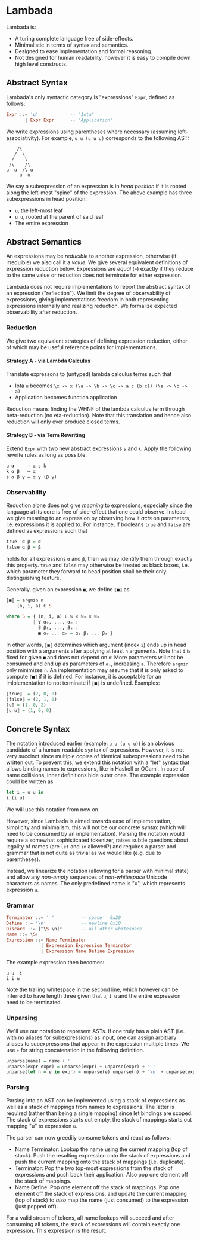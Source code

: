# Lambada

Lambada is:
- A turing complete language free of side-effects.
- Minimalistic in terms of syntax and semantics.
- Designed to ease implementation and formal reasoning.
- Not designed for human readability, however it is easy to compile down high level constructs.


## Abstract Syntax

Lambada's only syntactic category is "expressions" `Expr`, defined as follows:

``` Haskell
Expr ::= 'u'            -- "Iota"
       | Expr Expr      -- "Application"
```

We write expressions using parentheses where necessary (assuming left-associativity).
For example, `u u (u u u)` corresponds to the following AST:
```
    /\
   /  \
  /    \
 /\    /\
u  u  /\ u
     u  u
```

We say a subexpression of an expression is in *head position* if it is rooted along the left-most "spine" of the expression.
The above example has three subexpressions in head position:
- `u`, the left-most leaf
- `u u`, rooted at the parent of said leaf
- The entire expression

## Abstract Semantics

An expressions may be *reducible* to another expression, otherwise (if irreduible) we also call it a *value*.
We give several equivalent definitions of expression reduction below.
Expressions are *equal* (`=`) exactly if they reduce to the same value or reduction does not terminate for either expression.

Lambada does not require implementations to report the abstract syntax of an expression ("reflection").
We limit the degree of observability of expressions, giving implementations freedom in both representing expressions internally and realizing reduction.
We formalize expected observability after reduction.

### Reduction

We give two equivalent strategies of defining expression reduction, either of which may be useful reference points for implementations.

#### Strategy A - via Lambda Calculus

Translate expressons to (untyped) lambda calculus terms such that
- Iota `u` becomes `\x -> x (\a -> \b -> \c -> a c (b c)) (\a -> \b -> a)`
- Application becomes function application

Reduction means finding the WHNF of the lambda calculus term through beta-reduction (no eta-reduction).
Note that this translation and hence also reduction will only ever produce closed terms.

#### Strategy B - via Term Rewriting

Extend `Expr` with two new abstract expressions `s` and `k`.
Apply the following rewrite rules as long as possible.

``` Haskell
u α     ⟶ α s k
k α β   ⟶ α
s α β γ ⟶ α γ (β γ)
```

### Observability

Reduction alone does not give *meaning* to expressions, especially since the language at its core is free of side-effect that one could observe.
Instead we give meaning to an expression by observing how it *acts* on parameters, i.e. expressions it is applied to.
For instance, if booleans `true` and `false` are defined as expressions such that
``` Haskell
true  α β = α
false α β = β
```
holds for all expressions `α` and `β`, then we may identify them through exactly this property.
`true` and `false` may otherwise be treated as black boxes, i.e. which parameter they forward to head position shall be their only distinguishing feature.

Generally, given an expression `■`, we define `⟦■⟧` as
``` Haskell
⟦■⟧ = argmin n
    (n, i, a) ∈ S

where S = { (n, i, a) ∈ ℕ × ℕ₀ × ℕ₀
          | ∀ α₀, ..., αₙ :
            ∃ β₁, ..., βₐ :
            ■ α₀ ... αₙ = αᵢ β₁ ... βₐ }
```
In other words, `⟦■⟧` determines which argument (index `i`) ends up in head position with `a` arguments after applying at least `n` arguments.
Note that `i` is fixed for given `■` and does not depend on `n`:
More parameters will not be consumed and end up as parameters of `αᵢ`, increasing `a`.
Therefore `argmin` only minimizes `n`.
An implementation may assume that it is only asked to compute `⟦■⟧` if it is defined.
For instance, it is acceptable for an imlplementation to not terminate if `⟦■⟧` is undefined.
Examples:
``` Haskell
⟦true⟧  = (2, 0, 0)
⟦false⟧ = (2, 1, 0)
⟦u⟧ = (1, 0, 2)
⟦u u⟧ = (1, 0, 0)
```

## Concrete Syntax

The notation introduced earlier (example: `u u (u u u)`) is an obvious candidate of a human-readable syntax of expressions.
However, it is not very succinct since multiple copies of identical subexpressions need to be written out.
To prevent this, we extend this notation with a "let" syntax that allows binding names to expressions, like in Haskell or OCaml.
In case of name collisions, inner definitions hide outer ones.
The example expression could be written as
``` Haskell
let i = u u in
i (i u)
```

We will use this notation from now on.


However, since Lambada is aimed towards ease of implementation, simplicity and minimalism, this will not be our concrete syntax (which will need to be consumed by an implementation).
Parsing the notation would require a somewhat sophisticated tokenizer, raises subtle questions about legality of names (are `let` and `in` allowed?) and requires a parser and grammar that is not quite as trivial as we would like (e.g. due to parentheses).

Instead, we linearize the notation (allowing for a parser with minimal state) and allow any *non-empty* sequences of *non-whitespace* Unicode characters as names.
The only predefined name is "u", which represents expression `u`.

### Grammar

``` Haskell
Terminator ::= ' '          -- space   0x20
Define ::= '\n'             -- newline 0x10
Discard ::= [^\S \n]*       -- all other whitespace
Name ::= \S+
Expression ::= Name Terminator
             | Expression Expression Terminator
             | Expression Name Define Expression
```

The example expression then becomes:
```
u u  i
i i u
```
Note the trailing whitespace in the second line, which however can be inferred to have length three given that `u`, `i u` and the entire expression need to be terminated.

### Unparsing

We'll use our notation to represent ASTs.
If one truly has a plain AST (i.e. with no aliases for subexpressions) as input, one can assign arbitrary aliases to subexpressions that appear in the expression multiple times.
We use `+` for string concatenation in the following definition.

``` Haskell
unparse(name) = name + ' '
unparse(expr expr) = unparse(expr) + unparse(expr) + ' '
unparse(let n = e in expr) = unparse(e) unparse(n) + '\n' + unparse(expr)
```

### Parsing

Parsing into an AST can be implemented using a stack of expressions as well as a stack of mappings from names to expressions.
The latter is required (rather than being a single mapping) since let bindings are scoped.
The stack of expressions starts out empty, the stack of mappings starts out mapping "u" to expression `u`.

The parser can now greedily consume tokens and react as follows:
- Name Terminator: Lookup the name using the current mapping (top of stack). Push the resulting expression onto the stack of expressions and push the current mapping onto the stack of mappings (i.e. duplicate).
- Terminator: Pop the two top-most expressions from the stack of expressions and push back their application. Also pop one element off the stack of mappings.
- Name Define: Pop one element off the stack of mappings. Pop one element off the stack of expressions, and update the current mapping (top of stack) to *also* map the name (just consumed) to the expression (just popped off).

For a valid stream of tokens, all name lookups will succeed and after consuming all tokens, the stack of expressions will contain exactly one expression.
This expression is the result.
